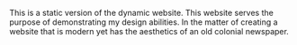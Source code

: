 This is a static version of the dynamic website. This website serves the purpose of demonstrating my design abilities. In the matter of creating a website that is modern yet has the aesthetics of an old colonial newspaper.
